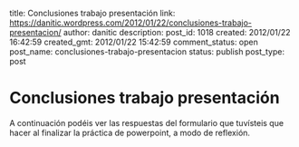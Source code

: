 title: Conclusiones trabajo presentación
link: https://danitic.wordpress.com/2012/01/22/conclusiones-trabajo-presentacion/
author: danitic
description: 
post_id: 1018
created: 2012/01/22 16:42:59
created_gmt: 2012/01/22 15:42:59
comment_status: open
post_name: conclusiones-trabajo-presentacion
status: publish
post_type: post

# Conclusiones trabajo presentación

A continuación podéis ver las respuestas del formulario que tuvísteis que hacer al finalizar la práctica de powerpoint, a modo de reflexión.